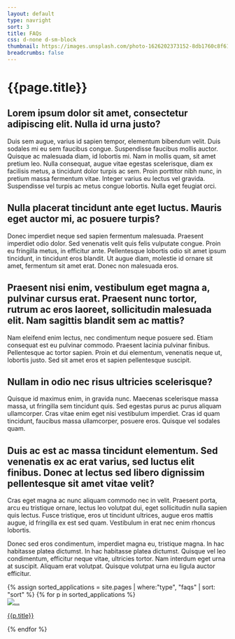 ```yaml
---
layout: default
type: navright
sort: 3
title: FAQs
css: d-none d-sm-block
thumbnail: https://images.unsplash.com/photo-1626202373152-8db1760c8f61?ixlib=rb-1.2.1&ixid=MnwxMjA3fDB8MHxwaG90by1wYWdlfHx8fGVufDB8fHx8&auto=format&fit=crop&w=1180&q=80
breadcrumbs: false
---
```

# {{page.title}}

## Lorem ipsum dolor sit amet, consectetur adipiscing elit. Nulla id urna justo?

Duis sem augue, varius id sapien tempor, elementum bibendum velit. Duis sodales mi eu sem faucibus congue. Suspendisse faucibus mollis auctor. Quisque ac malesuada diam, id lobortis mi. Nam in mollis quam, sit amet pretium leo. Nulla consequat, augue vitae egestas scelerisque, diam ex facilisis metus, a tincidunt dolor turpis ac sem. Proin porttitor nibh nunc, in pretium massa fermentum vitae. Integer varius eu lectus vel gravida. Suspendisse vel turpis ac metus congue lobortis. Nulla eget feugiat orci.

## Nulla placerat tincidunt ante eget luctus. Mauris eget auctor mi, ac posuere turpis?

Donec imperdiet neque sed sapien fermentum malesuada. Praesent imperdiet odio dolor. Sed venenatis velit quis felis vulputate congue. Proin eu fringilla metus, in efficitur ante. Pellentesque lobortis odio sit amet ipsum tincidunt, in tincidunt eros blandit. Ut augue diam, molestie id ornare sit amet, fermentum sit amet erat. Donec non malesuada eros.

## Praesent nisi enim, vestibulum eget magna a, pulvinar cursus erat. Praesent nunc tortor, rutrum ac eros laoreet, sollicitudin malesuada elit. Nam sagittis blandit sem ac mattis?

Nam eleifend enim lectus, nec condimentum neque posuere sed. Etiam consequat est eu pulvinar commodo. Praesent lacinia pulvinar finibus. Pellentesque ac tortor sapien. Proin et dui elementum, venenatis neque ut, lobortis justo. Sed sit amet eros et sapien pellentesque suscipit.

## Nullam in odio nec risus ultricies scelerisque?

Quisque id maximus enim, in gravida nunc. Maecenas scelerisque massa massa, ut fringilla sem tincidunt quis. Sed egestas purus ac purus aliquam ullamcorper. Cras vitae enim eget nisi vestibulum imperdiet. Cras id quam tincidunt, faucibus massa ullamcorper, posuere eros. Quisque vel sodales quam.

## Duis ac est ac massa tincidunt elementum. Sed venenatis ex ac erat varius, sed luctus elit finibus. Donec at lectus sed libero dignissim pellentesque sit amet vitae velit?

Cras eget magna ac nunc aliquam commodo nec in velit. Praesent porta, arcu eu tristique ornare, lectus leo volutpat dui, eget sollicitudin nulla sapien quis lectus. Fusce tristique, eros ut tincidunt ultrices, augue eros mattis augue, id fringilla ex est sed quam. Vestibulum in erat nec enim rhoncus lobortis.

Donec sed eros condimentum, imperdiet magna eu, tristique magna. In hac habitasse platea dictumst. In hac habitasse platea dictumst. Quisque vel leo condimentum, efficitur neque vitae, ultricies tortor. Nam interdum eget urna at suscipit. Aliquam erat volutpat. Quisque volutpat urna eu ligula auctor efficitur.

<div class="container py-3 g-sm-0">
    <div class="row">
        {% assign sorted_applications = site.pages | where:"type", "faqs" | sort: "sort" %}
        {% for p in sorted_applications %}
            <div class="col-12 col-sm-6 col-md-4 py-3">
                <div class="card">
                    <a href="{{ site.baseurl }}{{ p.url }}" class="text-decoration-none fw-bold text-dark">
                        <img src="{{ p.thumbnail }}" class="card-img-top" alt="...">
                        <div class="card-body text-center">
                        <p class="card-text">{{p.title}}</p>
                        </div>
                    </a>
                  </div>
        </div>
        {% endfor %}
    </div>
    
</div>